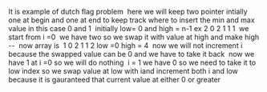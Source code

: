 It is example of dutch flag problem
​
here we will keep two pointer intially one at begin and one at end to keep track where to insert the min and max value in this case 0 and 1
​
initially low= 0 and high = n-1
​
ex 2 0 2 1 1 1
​
we start from i =0
​
we have two so we swap it with value at high and make high --
​
now array is
​
1 0 2 1 1 2
low =0 high = 4
​
now we will not increment i because the swapped value can be 0 and we have to take it back
​
now we have 1 at i =0 so we will do nothing
​
i = 1 we have 0 so we need to take it to low index
so we swap value at low with i
​
and increment both i and low because it is gauranteed that current value at either 0 or greater